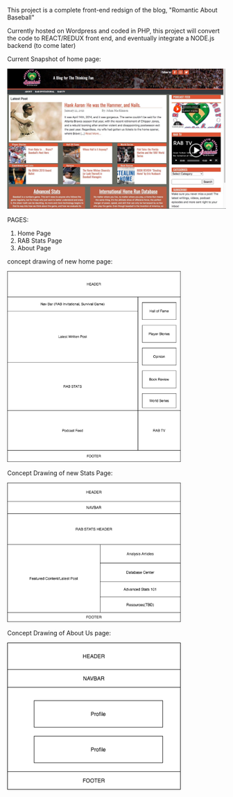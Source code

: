 This project is a complete front-end redsign of the blog, "Romantic About Baseball"

Currently hosted on Wordpress and coded in PHP, this project will convert the code to REACT/REDUX front end, and eventually integrate a NODE.js backend (to come later)

Current Snapshot of home page:

<img src="public/images/oldhomepage.jpg" alt="">

PAGES:
1. Home Page
2. RAB Stats Page
3. About Page

concept drawing of new home page:

<img src="public/images/newhomepage.png" alt="" width="400px" height="auto">

Concept Drawing of new Stats Page:

<img src="public/images/newstatspage.png" alt="" width="400px" height="auto">

Concept Drawing of About Us page:

<img src="public/images/aboutuspage.png" alt="" width="400px" height="auto">

